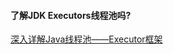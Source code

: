 #### 了解JDK Executors线程池吗?
<a target='_blank' href='https://developer.aliyun.com/article/633782' >深入详解Java线程池——Executor框架</a>


